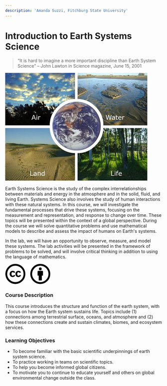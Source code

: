 ```yaml
---
description: 'Amanda Suzzi, Fitchburg State University'
---
```


# Introduction to Earth Systems Science

> “It is hard to imagine a more important discipline than Earth System Science” – John Lawton in Science magazine, June 15, 2001

![](.gitbook/assets/image%20%2818%29.png)

Earth Systems Science is the study of the complex interrelationships between materials and energy in the atmosphere and in the solid, fluid, and living Earth. Systems Science also involves the study of human interactions with these natural systems. In this course, we will investigate the fundamental processes that drive these systems, focusing on the measurement and representation, and response to change over time. These topics will be presented within the context of a global perspective. During the course we will solve quantitative problems and use mathematical models to describe and assess the impact of humans on Earth's systems.

In the lab, we will have an opportunity to observe, measure, and model these systems. The lab activities will be presented in the framework of problems to be solved, and will involve critical thinking in addition to using the language of mathematics. 

![CREATIVE COMMONS LICENSE: Attribution \(BY\) Proper attribution must be given to the original creator of the work whenever a portion of their work is reused or adapted. This includes a link to the original work, information about the author, and information about the original work&#x2019;s license.](.gitbook/assets/image%20%2813%29.png)

### Course Description

This course introduces the structure and function of the earth system, with a focus on how the Earth system sustains life. Topics include \(1\) connections among terrestrial surface, oceans, and atmosphere and \(2\) how these connections create and sustain climates, biomes, and ecosystem services. 



### Learning Objectives

* To become familiar with the basic scientific underpinnings of earth system science.
* To practice working in teams on scientific topics.
* To help you become informed global citizens.
* To motivate you to continue to educate yourself and others on global environmental change outside the class.

